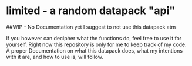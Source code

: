 # limited - a random datapack "api"
##WIP - No Documentation yet I suggest to not use this datapack atm

If you however can decipher what the functions do, feel free to use it for yourself. Right now this repository is only for me to keep track of my code. A proper Documentation on what this datapack does, what my intentions with it are, and how to use is, will follow.
